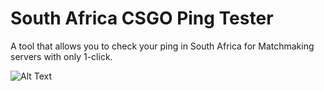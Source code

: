 # South Africa CSGO Ping Tester
A tool that allows you to check your ping in South Africa for Matchmaking servers with only 1-click.


![Alt Text](https://media.giphy.com/media/cOinCESu87UR5AG76a/giphy.gif)
